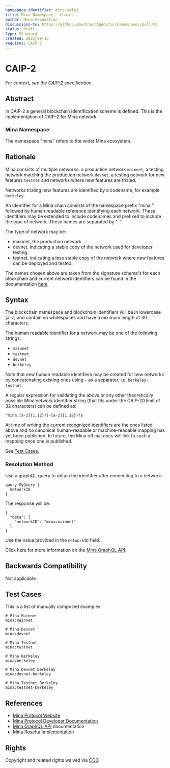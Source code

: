 ```yaml
---
namespace-identifier: mina-caip2
title: Mina Namespace - Chains
author: Mina Foundation
discussions-to: https://github.com/ChainAgnostic/namespaces/pull/91
status: Draft
type: Standard
created: 2023-09-15
requires: CAIP-2
---
```


# CAIP-2

*For context, see the [CAIP-2][] specification.*

## Abstract

In CAIP-2 a general blockchain identification scheme is defined. This is the implementation of CAIP-2 for Mina network.

### Mina Namespace

The namespace "mina" refers to the wider Mina ecosystem.

## Rationale

Mina consists of multiple networks: a production network `mainnet`, a testing network matching the production network `devnet`, a testing network for new features `testnet` and networks where new features are trialed.

Networks trialing new features are identified by a codename, for example `berkeley`. 

An identifier for a Mina chain consists of the namespace prefix "mina:" followed by human readable reference identifying each network. 
These identifiers may be extended to include codenames and prefixed to include the type of network. These names are separated by "-". 

The type of network may be:
- mainnet, the production network.
- devnet, indicating a stable copy of the network used for developer testing.
- testnet, indicating a less stable copy of the network where new features can be deployed and tested. 

The names chosen above are taken from the signature schema's for each blockchain and current network identifiers can be found in the documentation [here](https://docs2-git-major-upgrade-minadocs.vercel.app/node-operators)

## Syntax

The blockchain namespace and blockchain identifiers will be in lowercase [a-z] and contain no whitespaces and have a miximum length of 30 characters.

The human readable identifier for a network may be one of the following strings:

- `mainnet` 
- `testnet` 
- `devnet` 
- `berkeley`

Note that new human readable identifiers may be created for new networks by concatenating existing ones using `-` as a separator, i.e. `berkeley-testnet`. 

A regular expression for validating the above or any other theoretically possible Mina network identifier string (that fits under the CAIP-20 limit of 32 characters) can be defined as:

```
^mina:[a-z]{1,12}?(-[a-z]{1,12})?$
```

At time of writing the current recognized identifiers are the ones listed above and no canonical human-readable or machine-readable mapping has yet been published. In future, the Mina official docs will link to such a mapping once one is published.

See [Test Cases](#test-cases).

### Resolution Method

Use a graphQL query to obtain the identifier after connecting to a network:

```
query MyQuery {
  networkID
}
```

The response will be:

```
{
  "data": {
    "networkID": "mina:mainnet"
  }
}
```

Use the value provided in the `networkID` field.

Click here for more information on the [Mina GraphQL API][].

## Backwards Compatibility

Not applicable.

## Test Cases

This is a list of manually composed examples

```
# Mina Mainnet
mina:mainnet

# Mina Devnet
mina:devnet

# Mina Testnet
mina:testnet

# Mina Berkeley 
mina:berkeley

# Mina Devnet Berkeley 
mina:devnet-berkeley

# Mina Testnet Berkeley 
mina:testnet-berkeley

```

## References

- [Mina Protocol Website][]
- [Mina Protocol Developer Documentation][]
- [Mina GraphQL API][] documentation
- [Mina Rosetta Implementation][] 

[CAIP-2]: https://ChainAgnostic.org/CAIPs/caip-2
[Mina GraphQL API]: https://docs.minaprotocol.com/node-developers/graphql-api
[Mina Protocol Website]: https://minaprotocol.com/
[Mina Protocol Developer Documentation]: https://docs.minaprotocol.com/
[Mina Rosetta Implementation]: https://docs.minaprotocol.com/node-operators/rosetta

## Rights

Copyright and related rights waived via [CC0](https://creativecommons.org/publicdomain/zero/1.0/).
